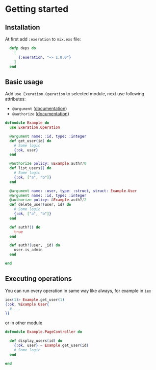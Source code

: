 # Getting started

## Installation
At first add `:exeration` to `mix.exs` file:
```elixir
  defp deps do
    [
      {:exeration, "~> 1.0.0"}
    ]
  end
```

## Basic usage
Add `use Exeration.Operation` to selected module, next use following attributes: 

* `@argument` ([documentation](https://www.google.com)) 
* `@authorize` ([documentation](https://www.google.com))

```elixir
defmodule Example do
  use Exeration.Operation

  @argument name: :id, type: :integer
  def get_user(id) do
    # Some logic
    {:ok, user}
  end

  @authorize policy: &Example.auth?/0
  def list_users() do
    # Some logic
    {:ok, ["a", "b"]}
  end

  @argument name: :user, type: :struct, struct: Example.User
  @argument name: :id, type: :integer
  @authorize policy: &Example.auth?/2
  def delete_user(user, id) do
    # Some logic
    {:ok, ["a", "b"]}
  end

  def auth?() do
    true
  end

  def auth?(user, _id) do
    user.is_admin
  end

end
```

## Executing operations
You can run every operation in same way like always, for example in `iex`
```elixir
iex(1)> Example.get_user(1)
{:ok, %Example.User{
  # ...
}}
```
or in other module
```elixir
defmodule Example.PageController do

  def display_users(id) do
    {:ok, user} = Example.get_user(id)
    # Some logic
  end

end
```